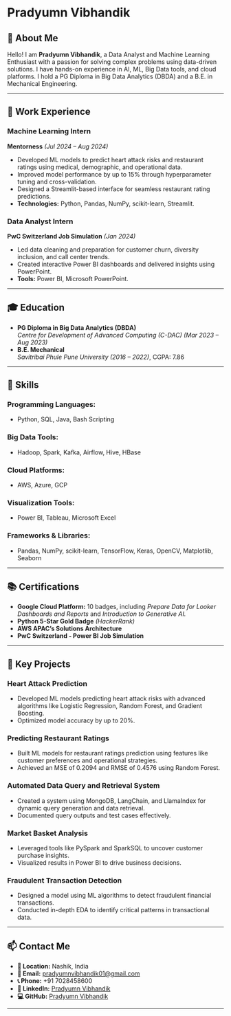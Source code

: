 # Pradyumn Vibhandik

## 🚀 About Me
Hello! I am **Pradyumn Vibhandik**, a Data Analyst and Machine Learning Enthusiast with a passion for solving complex problems using data-driven solutions. I have hands-on experience in AI, ML, Big Data tools, and cloud platforms. I hold a PG Diploma in Big Data Analytics (DBDA) and a B.E. in Mechanical Engineering.

---

## 💼 Work Experience

### **Machine Learning Intern**  
**Mentorness** *(Jul 2024 – Aug 2024)*  
- Developed ML models to predict heart attack risks and restaurant ratings using medical, demographic, and operational data.
- Improved model performance by up to 15% through hyperparameter tuning and cross-validation.
- Designed a Streamlit-based interface for seamless restaurant rating predictions.
- **Technologies:** Python, Pandas, NumPy, scikit-learn, Streamlit.

### **Data Analyst Intern**  
**PwC Switzerland Job Simulation** *(Jan 2024)*  
- Led data cleaning and preparation for customer churn, diversity inclusion, and call center trends.
- Created interactive Power BI dashboards and delivered insights using PowerPoint.
- **Tools:** Power BI, Microsoft PowerPoint.

---

## 🎓 Education

- **PG Diploma in Big Data Analytics (DBDA)**  
  *Centre for Development of Advanced Computing (C-DAC)* *(Mar 2023 – Aug 2023)*
- **B.E. Mechanical**  
  *Savitribai Phule Pune University* *(2016 – 2022)*, CGPA: 7.86

---

## 🔧 Skills

### **Programming Languages:**  
- Python, SQL, Java, Bash Scripting

### **Big Data Tools:**  
- Hadoop, Spark, Kafka, Airflow, Hive, HBase

### **Cloud Platforms:**  
- AWS, Azure, GCP

### **Visualization Tools:**  
- Power BI, Tableau, Microsoft Excel

### **Frameworks & Libraries:**  
- Pandas, NumPy, scikit-learn, TensorFlow, Keras, OpenCV, Matplotlib, Seaborn

---

## 📚 Certifications

- **Google Cloud Platform:** 10 badges, including *Prepare Data for Looker Dashboards and Reports* and *Introduction to Generative AI.*
- **Python 5-Star Gold Badge** *(HackerRank)*
- **AWS APAC’s Solutions Architecture**
- **PwC Switzerland - Power BI Job Simulation**

---

## 🌟 Key Projects

### **Heart Attack Prediction**
- Developed ML models predicting heart attack risks with advanced algorithms like Logistic Regression, Random Forest, and Gradient Boosting.
- Optimized model accuracy by up to 20%.

### **Predicting Restaurant Ratings**
- Built ML models for restaurant ratings prediction using features like customer preferences and operational strategies.
- Achieved an MSE of 0.2094 and RMSE of 0.4576 using Random Forest.

### **Automated Data Query and Retrieval System**
- Created a system using MongoDB, LangChain, and LlamaIndex for dynamic query generation and data retrieval.
- Documented query outputs and test cases effectively.

### **Market Basket Analysis**
- Leveraged tools like PySpark and SparkSQL to uncover customer purchase insights.
- Visualized results in Power BI to drive business decisions.

### **Fraudulent Transaction Detection**
- Designed a model using ML algorithms to detect fraudulent financial transactions.
- Conducted in-depth EDA to identify critical patterns in transactional data.

---

## 📫 Contact Me
- **📍 Location:** Nashik, India
- **📧 Email:** pradyumnvibhandik01@gmail.com
- **📞 Phone:** +91 7028458600
- **💼 LinkedIn:** [Pradyumn Vibhandik](https://www.linkedin.com/in/pradyumn-vibhandik)
- **💻 GitHub:** [Pradyumn Vibhandik](https://github.com/pradyumnvibhandik)

---


